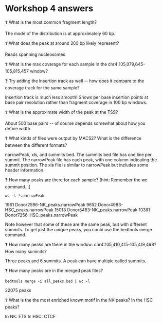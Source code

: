 # Workshop 4 answers

:question: What is the most common fragment length?

The mode of the distribution is at approximately 60 bp.  

:question: What does the peak at around 200 bp likely represent?

Reads spanning nucleosomes.

:question: What is the max coverage for each sample in the chr4:105,079,645-105,815,457 window?



:question: Try adding the insertion track as well -- how does it compare to the coverage track for the same sample?

Insertion track is much less smooth! Shows per base insertion points at base pair resolution rather than fragment coverage in 100 bp windows.

:question: What is the approximate width of the peak at the TSS?

About 500 base pairs -- of course depends somewhat about how you define width.    

:question: What kinds of files were output by MACS2? What is the difference between the different formats?

narrowPeak, xls, and summits bed.  The summits bed file has one line per summit. The narrowPeak file has each peak, with one column indicating the summit position. The xls file is similar to narrowPeak but includes some header information.

:question: How many peaks are there for each sample? [hint: Remember the wc command...]

```
wc -l *.narrowPeak
```

   1961 Donor2596-NK_peaks.narrowPeak
   9652 Donor4983-HSC_peaks.narrowPeak
  15013 Donor5483-NK_peaks.narrowPeak
  10381 Donor7256-HSC_peaks.narrowPeak
  
 Note however that some of these are the same peak, but with different summits. To get just the unique peaks, you could use the bedtools merge command.   

:question: How many peaks are there in the window: chr4:105,410,415-105,419,498? How many summits?

Three peaks and 6 summits.  A peak can have multiple called summits.  

:question: How many peaks are in the merged peak files?

```
bedtools merge -i all_peaks.bed | wc -l
```

22075 peaks

:question: What is the the most enriched known motif in the NK peaks? In the HSC peaks?

In NK:  ETS
In HSC: CTCF

